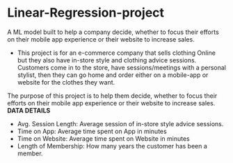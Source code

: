 # Linear-Regression-project
A ML model built to help a company decide, whether to focus their efforts on their mobile app experience or their website to increase sales.
* This project is for an e-commerce company that sells clothing Online but they also have in-store style and clothing advice sessions. Customers come in to the store, have sessions/meetings with a personal stylist, then they can go home and order either on a mobile-app or website for the clothes they want.

The purpose of this project is to help them decide, whether to focus their efforts on their mobile app experience or their website to increase sales.
**DATA DETAILS**
* Avg. Session Length: Average session of in-store style advice sessions.
* Time on App: Average time spent on App in minutes
* Time on Website: Average time spent on Website in minutes
* Length of Membership: How many years the customer has been a member.
